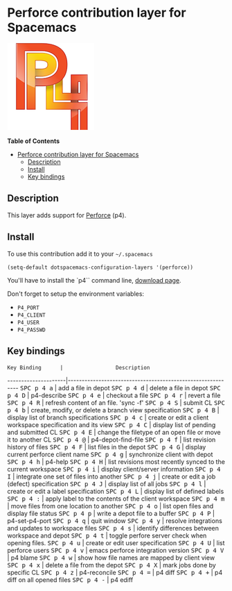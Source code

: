 # Perforce contribution layer for Spacemacs

![logo](img/p4.png)

<!-- markdown-toc start - Don't edit this section. Run M-x markdown-toc/generate-toc again -->
**Table of Contents**

- [Perforce contribution layer for Spacemacs](#perforce-contribution-layer-for-spacemacs)
    - [Description](#description)
    - [Install](#install)
    - [Key bindings](#key-bindings)

<!-- markdown-toc end -->

## Description

This layer adds support for [Perforce][] (p4).

## Install

To use this contribution add it to your `~/.spacemacs`

```elisp
(setq-default dotspacemacs-configuration-layers '(perforce))
```

You'll have to install the `p4`` command line, [download page][].

Don't forget to setup the environment variables:
- `P4_PORT`
- `P4_CLIENT`
- `P4_USER`
- `P4_PASSWD`

## Key bindings

    Key Binding      |                 Description
---------------------|------------------------------------------------------------
<kbd>SPC p 4 a</kbd> | add a file in depot
<kbd>SPC p 4 d</kbd> | delete a file in depot
<kbd>SPC p 4 D</kbd> | p4-describe
<kbd>SPC p 4 e</kbd> | checkout a file
<kbd>SPC p 4 r</kbd> | revert a file
<kbd>SPC p 4 R</kbd> | refresh content of an file. 'sync -f'
<kbd>SPC p 4 S</kbd> | submit CL
<kbd>SPC p 4 b</kbd> | create, modify, or delete a branch view specification
<kbd>SPC p 4 B</kbd> | display list of branch specifications
<kbd>SPC p 4 c</kbd> | create or edit a client workspace specification and its view
<kbd>SPC p 4 C</kbd> | display list of pending and submitted CL
<kbd>SPC p 4 E</kbd> | change the filetype of an open file or move it to another CL
<kbd>SPC p 4 @</kbd> | p4-depot-find-file
<kbd>SPC p 4 f</kbd> | list revision history of files
<kbd>SPC p 4 F</kbd> | list files in the depot
<kbd>SPC p 4 G</kbd> | display current perforce client name
<kbd>SPC p 4 g</kbd> | synchronize client with depot
<kbd>SPC p 4 h</kbd> | p4-help
<kbd>SPC p 4 H</kbd> | list revisions most recently synced to the current workspace
<kbd>SPC p 4 i</kbd> | display client/server information
<kbd>SPC p 4 I</kbd> | integrate one set of files into another
<kbd>SPC p 4 j</kbd> | create or edit a job (defect) specification
<kbd>SPC p 4 J</kbd> | display list of all jobs
<kbd>SPC p 4 l</kbd> | create or edit a label specification
<kbd>SPC p 4 L</kbd> | display list of defined labels
<kbd>SPC p 4 :</kbd> | apply label to the contents of the client workspace
<kbd>SPC p 4 m</kbd> | move files from one location to another
<kbd>SPC p 4 o</kbd> | list open files and display file status
<kbd>SPC p 4 p</kbd> | write a depot file to a buffer
<kbd>SPC p 4 P</kbd> | p4-set-p4-port
<kbd>SPC p 4 q</kbd> | quit window
<kbd>SPC p 4 y</kbd> | resolve integrations and updates to workspace files
<kbd>SPC p 4 s</kbd> | identify differences between workspace and depot
<kbd>SPC p 4 t</kbd> | toggle perfore server check when opening files.
<kbd>SPC p 4 u</kbd> | create or edit user specification
<kbd>SPC p 4 U</kbd> | list perforce users
<kbd>SPC p 4 v</kbd> | emacs perforce integration version
<kbd>SPC p 4 V</kbd> | p4 blame
<kbd>SPC p 4 w</kbd> | show how file names are mapped by client view
<kbd>SPC p 4 x</kbd> | delete a file from the depot
<kbd>SPC p 4 X</kbd> | mark jobs done by specific CL
<kbd>SPC p 4 z</kbd> | p4-reconcile
<kbd>SPC p 4 =</kbd> | p4 diff
<kbd>SPC p 4 +</kbd> | p4 diff on all opened files
<kbd>SPC p 4 -</kbd> | p4 ediff

[Perforce]: http://www.perforce.com/
[download page]: http://www.perforce.com/downloads

